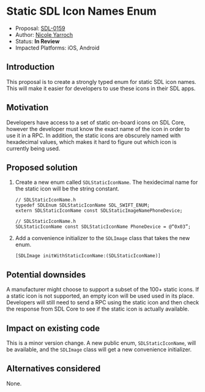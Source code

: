 # Static SDL Icon Names Enum

* Proposal: [SDL-0159](0159-Static-SDL-Icon-Names-Enum.mdd)
* Author: [Nicole Yarroch](https://github.com/NicoleYarroch)
* Status: **In Review**
* Impacted Platforms: iOS, Android

## Introduction

This proposal is to create a strongly typed enum for static SDL icon names. This will make it easier for developers to use these icons in their SDL apps.


## Motivation

Developers have access to a set of static on-board icons on SDL Core, however the developer must know the exact name of the icon in order to use it in a RPC. In addition, the static icons are obscurely named with hexadecimal values, which makes it hard to figure out which icon is currently being used. 

## Proposed solution

1. Create a new enum called `SDLStaticIconName`. The hexidecimal name for the static icon will be the string constant. 

    ```objc
    // SDLStaticIconName.h
    typedef SDLEnum SDLStaticIconName SDL_SWIFT_ENUM;
    extern SDLStaticIconName const SDLStaticImageNamePhoneDevice;
    ```
    ```objc
    // SDLStaticIconName.h
    SDLStaticIconName const SDLStaticIconName PhoneDevice = @“0x03”;
    ```

2. Add a convenience initializer to the `SDLImage` class that takes the new enum. 

    ```objc
    [SDLImage initWithStaticIconName:(SDLStaticIconName)]
    ```

## Potential downsides

A manufacturer might choose to support a subset of the 100+ static icons. If a static icon is not supported, an empty icon will be used used in its place. Developers will still need to send a RPC using the static icon and then check the response from SDL Core to see if the static icon is actually available.

## Impact on existing code

This is a minor version change. A new public enum, `SDLStaticIconName`,  will be available, and the `SDLImage` class will get a new convenience initializer. 

## Alternatives considered

None.

